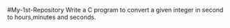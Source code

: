 #My-1st-Repository
Write a C program to convert a given integer in second to hours,minutes and seconds.
